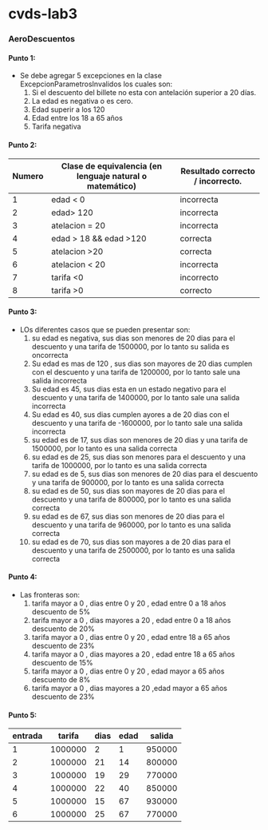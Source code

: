 # cvds-lab3

### AeroDescuentos
#### Punto 1:
  * Se debe agregar 5 excepciones en la clase ExcepcionParametrosInvalidos los cuales son:
      1. Si el descuento  del billete no esta con antelación superior a 20 días.
      2. La edad es negativa o es cero.
      3. Edad superir a los 120
      4. Edad entre los 18 a 65 años
      5. Tarifa negativa

#### Punto 2:
| Numero     | Clase de equivalencia (en lenguaje natural o matemático)      | Resultado correcto / incorrecto.    |
| ------------- | ------------- | -------- |
| 1         | edad < 0        | incorrecta  |
| 2          | edad> 120         | incorrecta  |
| 3          | atelacion = 20         | incorrecta  |
| 4          | edad > 18 && edad >120         | correcta  |
| 5          | atelacion >20         | correcta  |
| 6          | atelacion < 20         | incorrecta  |
| 7          | tarifa <0         | incorrecto  |
| 8          | tarifa >0         | correcto  |
#### Punto 3:
 * LOs diferentes casos que se pueden presentar son:
   1. su edad es negativa, sus dias son menores de 20 dias para el descuento y una tarifa   de 1500000, por lo tanto su salida es oncorrecta
   2. Su edad es mas de 120 , sus dias son mayores de 20 dias cumplen con el descuento y una tarifa de 1200000, por lo tanto sale una salida incorrecta
   3. Su edad es 45, sus dias esta en un estado negativo para el descuento y una tarifa de 1400000, por lo tanto sale una salida incorrecta 
   4. Su edad es 40, sus dias cumplen ayores a de 20 dias con  el descuento y una tarifa de -1600000, por lo tanto sale una salida incorrecta
   5.  su edad es de 17, sus dias son menores de 20 dias y una tarifa   de 1500000, por lo tanto es una salida correcta
   6.  su edad es de 25, sus dias son menores para el descuento y una tarifa   de 1000000, por lo tanto es una salida correcta
   7.  su edad es de 5, sus dias son menores de 20 dias para el descuento y una tarifa   de 900000, por lo tanto es una salida correcta
   8.  su edad es de 50, sus dias son mayores de 20 dias para el descuento y una tarifa   de 800000, por lo tanto es una salida correcta
   9.  su edad es de 67, sus dias son menores de 20 dias para el descuento y una tarifa   de 960000, por lo tanto es una salida correcta
   10.  su edad es de 70, sus dias son mayores a de 20 dias para el descuento y una tarifa   de 2500000, por lo tanto es una salida correcta


#### Punto 4:
 * Las fronteras son:
   1. tarifa mayor a 0 , dias entre 0 y 20 , edad entre 0 a 18 años  descuento de 5%
   2. tarifa mayor a 0 , dias mayores a 20 , edad entre 0 a 18 años  descuento de 20%
   3. tarifa mayor a 0 , dias entre 0 y 20 , edad entre 18 a 65 años  descuento de 23%
   4. tarifa mayor a 0 , dias mayores a 20 , edad entre 18 a 65 años  descuento de 15%
   5. tarifa mayor a 0 , dias entre 0 y 20 , edad mayor a 65 años  descuento de 8%
   6. tarifa mayor a 0 , dias mayores a 20 ,edad mayor a 65 años  descuento de 23%

#### Punto 5:

| entrada     | tarifa| dias | edad | salida|
| ------------- | ------------- | -------- |  ------------- | -------- |
| 1   | 1000000| 2 | 1 | 950000|
| 2   | 1000000| 21 | 14 | 800000|
| 3   | 1000000| 19 | 29 | 770000|
| 4   | 1000000| 22 | 40 | 850000|
| 5   | 1000000| 15 | 67 | 930000|
| 6   | 1000000| 25 | 67 | 770000|


